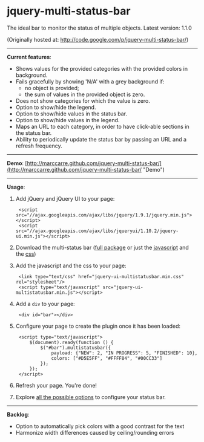jquery-multi-status-bar
=======================

The ideal bar to monitor the status of multiple objects.
Latest version: 1.1.0

(Originally hosted at: http://code.google.com/p/jquery-multi-status-bar/)

----

**Current features**:
- Shows values for the provided categories with the provided colors in background.
- Fails gracefully by showing 'N/A' with a grey background if:
  - no object is provided;
  - the sum of values in the provided object is zero.
- Does not show categories for which the value is zero.
- Option to show/hide the legend.
- Option to show/hide values in the status bar.
- Option to show/hide values in the legend.
- Maps an URL to each category, in order to have click-able sections in the status bar.
- Ability to periodically update the status bar by passing an URL and a refresh frequency.

----

**Demo**: [http://marccarre.github.com/jquery-multi-status-bar/](http://marccarre.github.com/jquery-multi-status-bar/ "Demo")

----

**Usage**:

1. Add jQuery and jQuery UI to your page:

        <script src="//ajax.googleapis.com/ajax/libs/jquery/1.9.1/jquery.min.js"></script>
        <script src="//ajax.googleapis.com/ajax/libs/jqueryui/1.10.2/jquery-ui.min.js"></script>

2. Download the multi-status bar ([full package](https://github.com/marccarre/jquery-multi-status-bar/archive/jquery-ui-multistatusbar-1.1.0.zip "Full pack") or just the [javascript](https://raw.github.com/marccarre/jquery-multi-status-bar/jquery-ui-multistatusbar-1.1.0/src/jquery-ui-multistatusbar.min.js "JS") and the [css](https://raw.github.com/marccarre/jquery-multi-status-bar/jquery-ui-multistatusbar-1.1.0/src/jquery-ui-multistatusbar.min.css "CSS"))

3. Add the javascript and the css to your page:

        <link type="text/css" href="jquery-ui-multistatusbar.min.css" rel="stylesheet"/>
        <script type="text/javascript" src="jquery-ui-multistatusbar.min.js"></script>

4. Add a `div` to your page:

        <div id="bar"></div>

5. Configure your page to create the plugin once it has been loaded:

        <script type="text/javascript">
            $(document).ready(function () {
                $("#bar").multistatusbar({
                    payload: {"NEW": 2, "IN PROGRESS": 5, "FINISHED": 10},
                    colors: ["#D5E5FF", "#FFFF84", "#00CC33"]
                });
            });
        </script>

6. Refresh your page. You're done!

7. Explore [all the possible options](http://marccarre.github.com/jquery-multi-status-bar/ "Demo") to configure your status bar.

----

**Backlog**:
- Option to automatically pick colors with a good contrast for the text
- Harmonize width differences caused by ceiling/rounding errors